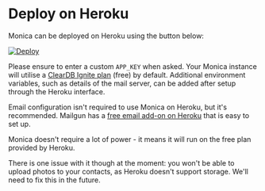# Deploy on Heroku

Monica can be deployed on Heroku using the button below:

[![Deploy](https://www.herokucdn.com/deploy/button.svg)](https://heroku.com/deploy?template=https://github.com/monicahq/monica/tree/master)

Please ensure to enter a custom `APP_KEY` when asked. Your Monica instance will
utilise a [ClearDB Ignite plan](https://elements.heroku.com/addons/cleardb) (free)
by default. Additional environment variables, such as details of the mail server,
can be added after setup through the Heroku interface.

Email configuration isn't required to use Monica on Heroku, but it's
recommended. Mailgun has a
[free email add-on on Heroku](https://elements.heroku.com/addons/mailgun) that is
easy to set up.

Monica doesn't require a lot of power - it means it will run on the free plan
provided by Heroku.

There is one issue with it though at the moment: you won't be able to upload
photos to your contacts, as Heroku doesn't support storage. We'll need to fix
this in the future.
